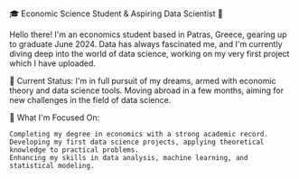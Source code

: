 🎓 Economic Science Student & Aspiring Data Scientist 🚀

Hello there! I'm an economics student based in Patras, Greece, gearing up to graduate June 2024. Data has always fascinated me, and I'm currently diving deep into the world of data science, working on my very first project which I have uploaded.

🌱 Current Status: I'm in full pursuit of my dreams, armed with economic theory and data science tools. Moving abroad in a few months, aiming for new challenges in the field of data science.

💼 What I'm Focused On:

    Completing my degree in economics with a strong academic record.
    Developing my first data science projects, applying theoretical knowledge to practical problems.
    Enhancing my skills in data analysis, machine learning, and statistical modeling.
